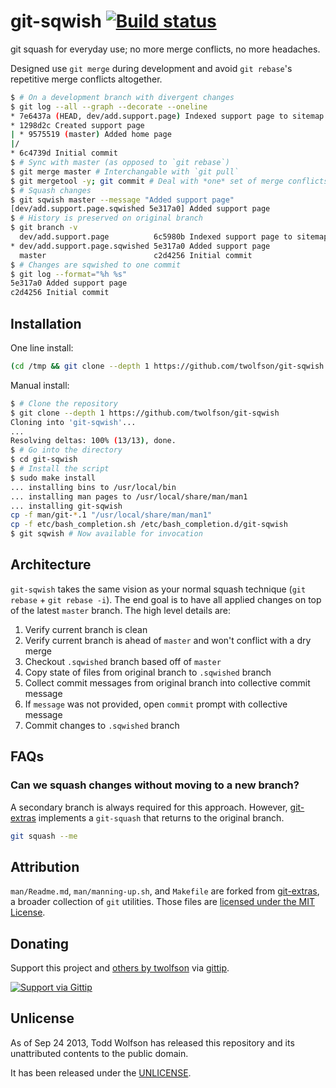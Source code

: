 # git-sqwish [![Build status](https://travis-ci.org/twolfson/git-sqwish.png?branch=master)](https://travis-ci.org/twolfson/git-sqwish)

git squash for everyday use; no more merge conflicts, no more headaches.

Designed use `git merge` during development and avoid `git rebase`'s repetitive merge conflicts altogether.

```bash
$ # On a development branch with divergent changes
$ git log --all --graph --decorate --oneline
* 7e6437a (HEAD, dev/add.support.page) Indexed support page to sitemap
* 1298d2c Created support page
| * 9575519 (master) Added home page
|/
* 6c4739d Initial commit
$ # Sync with master (as opposed to `git rebase`)
$ git merge master # Interchangable with `git pull`
$ git mergetool -y; git commit # Deal with *one* set of merge conflicts
$ # Squash changes
$ git sqwish master --message "Added support page"
[dev/add.support.page.sqwished 5e317a0] Added support page
$ # History is preserved on original branch
$ git branch -v
  dev/add.support.page          6c5980b Indexed support page to sitemap
* dev/add.support.page.sqwished 5e317a0 Added support page
  master                        c2d4256 Initial commit
$ # Changes are sqwished to one commit
$ git log --format="%h %s"
5e317a0 Added support page
c2d4256 Initial commit
```

## Installation
One line install:

```bash
(cd /tmp && git clone --depth 1 https://github.com/twolfson/git-sqwish && cd git-sqwish && sudo make install)
```

Manual install:

```bash
$ # Clone the repository
$ git clone --depth 1 https://github.com/twolfson/git-sqwish
Cloning into 'git-sqwish'...
...
Resolving deltas: 100% (13/13), done.
$ # Go into the directory
$ cd git-sqwish
$ # Install the script
$ sudo make install
... installing bins to /usr/local/bin
... installing man pages to /usr/local/share/man/man1
... installing git-sqwish
cp -f man/git-*.1 "/usr/local/share/man/man1"
cp -f etc/bash_completion.sh /etc/bash_completion.d/git-sqwish
$ git sqwish # Now available for invocation
```

## Architecture
`git-sqwish` takes the same vision as your normal squash technique (`git rebase` + `git rebase -i`). The end goal is to have all applied changes on top of the latest `master` branch. The high level details are:

1. Verify current branch is clean
2. Verify current branch is ahead of `master` and won't conflict with a dry merge
3. Checkout `.sqwished` branch based off of `master`
4. Copy state of files from original branch to `.sqwished` branch
5. Collect commit messages from original branch into collective commit message
6. If `message` was not provided, open `commit` prompt with collective message
7. Commit changes to `.sqwished` branch

## FAQs
### Can we squash changes without moving to a new branch?
A secondary branch is always required for this approach. However, [git-extras][] implements a `git-squash` that returns to the original branch.

```bash
git squash --me
```

## Attribution
`man/Readme.md`, `man/manning-up.sh`, and `Makefile` are forked from [git-extras][], a broader collection of `git` utilities. Those files are [licensed under the MIT License][git-extras-license].

[git-extras]: https://github.com/visionmedia/git-extras
[git-extras-license]: https://github.com/visionmedia/git-extras/blob/a55cc84a1145936535e00153ac4cdd6a1f6812cc/LICENSE

## Donating
Support this project and [others by twolfson][gittip] via [gittip][].

[![Support via Gittip][gittip-badge]][gittip]

[gittip-badge]: https://rawgithub.com/twolfson/gittip-badge/master/dist/gittip.png
[gittip]: https://www.gittip.com/twolfson/

## Unlicense
As of Sep 24 2013, Todd Wolfson has released this repository and its unattributed contents to the public domain.

It has been released under the [UNLICENSE][].

[UNLICENSE]: UNLICENSE

